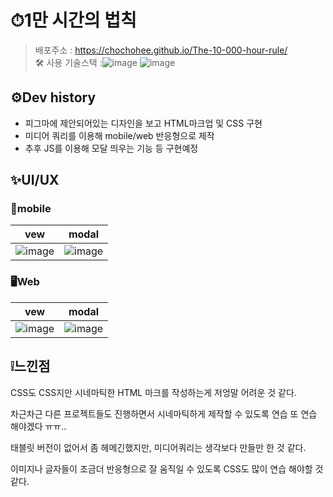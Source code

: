 # ⏱1만 시간의 법칙
>배포주소 : https://chochohee.github.io/The-10-000-hour-rule/  
>🛠 사용 기술스택 :![image](https://github.com/user-attachments/assets/3cd4ca35-51a2-419c-80d0-c945d63e0a17) ![image](https://github.com/user-attachments/assets/f9c8f3a5-28e0-4b49-bba0-0205966fc1bc)

## ⚙Dev history
- 피그마에 제안되어있는 디자인을 보고 HTML마크업 및 CSS 구현
- 미디어 쿼리를 이용해 mobile/web 반응형으로 제작
- 추후 JS를 이용해 모달 띄우는 기능 등 구현예정


## ✨UI/UX
  
### 📱mobile
  
  |vew|modal|
  |:----:|:----:|
  |![image](https://github.com/user-attachments/assets/47557578-d8c1-4fe5-b538-3757876592a2)|![image](https://github.com/user-attachments/assets/ad50cbab-69e5-496f-8675-f9c3376e7c0c)|

### 🖥Web
|vew|modal|
|:----:|:----:|
|![image](https://github.com/user-attachments/assets/0aed1f12-ed4e-43c3-b94a-aaa792001497)|![image](https://github.com/user-attachments/assets/c41795c2-8846-4edc-b252-52be64d5f502)|


## ❕느낀점
CSS도 CSS지만 시네마틱한 HTML 마크를 작성하는게 저엉말 어려운 것 같다.

차근차근 다른 프로젝트들도 진행하면서 시네마틱하게 제작할 수 있도록 연습 또 연습 해야겠다 ㅠㅠ..

태블릿 버전이 없어서 좀 헤메긴했지만, 미디어쿼리는 생각보다 만들만 한 것 같다.

이미지나 글자들이 조금더 반응형으로 잘 움직일 수 있도록 CSS도 많이 연습 해야할 것 같다.
